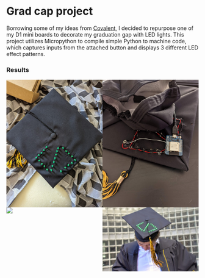 # Grad cap project

Borrowing some of my ideas from [Covalent](https://github.com/alexwohlbruck/covalent), I decided to repurpose one of my D1 mini boards to decorate my graduation gap with LED lights. This project utilizes Micropython to compile simple Python to machine code, which captures inputs from the attached button and displays 3 different LED effect patterns.

### Results

<div style='display: grid; grid-template-columns: repeat(2, 1fr);'>
  <img src='media/top.jpg'>
  <img src='media/bottom.jpg'>
  <img src='media/effects.gif'>
  <img src='media/pose.jpg'>
</div>
